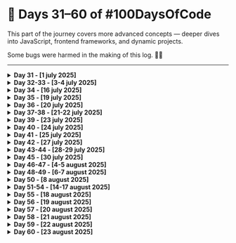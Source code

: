 # 📗 Days 31–60 of #100DaysOfCode

This part of the journey covers more advanced concepts — deeper dives into JavaScript, frontend frameworks, and dynamic projects.

Some bugs were harmed in the making of this log. 🐞🔥

---

<details>
<summary><strong>Day 31 - [1 july 2025]</strong></summary>

**Topic:** Today wasn’t about breakthroughs or new syntax — just a calm day of **revision and reinforcement**.

**What I Did:**

- Reviewed key HTML, CSS, and JavaScript concepts learned in the past
- Took time to mentally map what I’ve covered so far

**What's Next?:**

- Continue with CSS Grid learning from where I left off
- Start a mini layout or component project using Grid

It’s Day 31. Not fancy. Just focused.

#100DaysOfCode #WebDev #TheOdinProject #Frontend #Revision #DeveloperMindset

</details>
<details>
<summary><strong>Day 32-33 - [3-4 july 2025]</strong></summary>

**Topic:** After a light revision on Day 31, I jumped into one of my most polished projects so far — a fully responsive **Admin Dashboard UI** built with just **HTML** and **CSS** [little JS to toggle classes].

**What I Did:**

- Created a complete **dashboard layout** using **CSS Grid** and **Flexbox**
- Designed sidebar, navbar, content cards and other sections
- Implemented a fully functional **Dark Mode** using class toggling and CSS variables
- Focused on **layout consistency**, **component reuse**, and responsive design

**Links:**

- 🚀 **Live Demo:** [`Click Here`](https://devxsameer.github.io/admin-dashboard)
- 📦 **GitHub Repo:** [`Click Here`](https://github.com/devxsameer/admin-dashboard)

Two solid days of code, layout, and low-key loving Grid

</details>
<details>
<summary><strong>Day 34 - [16 july 2025]</strong></summary>

**Topic:** After a much-needed break to focus on my **IIT Madras BS qualifier exam** (which I passed with 90%! 🎉), I’m officially back on the #100DaysOfCode grind.

Today wasn’t about speed — it was about **rebuilding rhythm**.

**What I Did:**

- Reviewed key CSS concepts: Grid, Flexbox, layout structure
- Revisited my Admin Dashboard project to refresh styling logic
- Light revision of previous projects and notes
- Refocused my roadmap for upcoming sections of The Odin Project

#100DaysOfCode #WebDev #TheOdinProject #RevisionDay #FrontendDevelopment

</details>
<details>
<summary><strong>Day 35 - [19 july 2025]</strong></summary>

**Topic:** Today was a solid mix of frontend fun and Python logic.  
I focused on reinforcing my core skills through a mini-project, some revision, and another CS50P submission.

**What I Did:**

- 🧩 Created a fun **FAQ Design** project using only HTML and CSS

  - Designed 4 developer-themed questions with list-style answers
  - Practiced layout, spacing, and visual hierarchy
  - Added to my `basic-projects` repo
  - 🔗 [`Live Demo`](https://devxsameer.github.io/basic-projects/faq-design) | 🔗 See `faq-design` in my [`basic-projects Repo`](https://github.com/devxsameer/basic-projects)

- 🧠 **Revised** previous frontend topics through The Odin Project

- 🐍 **Submitted Problem Set 3** of **CS50P**

  #100DaysOfCode #WebDev #CS50P #Python #TheOdinProject #HTML #CSS #Frontend

</details>

<details>
    <summary><strong>Day 36 - [20 july 2025]</strong></summary>

**Topic:** Today I dove deep into **JavaScript object-oriented fundamentals** through the curriculum in **The Odin Project's Full Stack JavaScript Path**.

It was a solid brain workout, but now I finally see why people say **“everything in JavaScript is an object”** (including my confusion 😅).

**What I Learnt:**

- 📦 How to create and use **JavaScript objects**
- 🛠️ Building **object constructors** using the `function` keyword
- 🧬 Explored the **prototype chain** and **prototypal inheritance**
- 🔄 Understood how methods and properties are shared via `.prototype`
- 🔍 Clarified how `this` works in different contexts

Loving how JavaScript is starting to “click” — one object at a time. 🔧🧠

#100DaysOfCode #JavaScript #OOP #TheOdinProject #WebDev #Frontend

</details>
<details>
  <summary><strong>Day 37-38 - [21-22 july 2025]</strong></summary>

**Topic:** Over the past two days, I designed, developed, and completed **LibraryX**, a dynamic book management app built using HTML, CSS, and JavaScript — as outlined in The Odin Project's curriculum, with some personal creative upgrades.

**What I Built:**

📦 **LibraryX – A JavaScript-powered library app**  
🔗 [Live Demo](https://devxsameer.github.io/libraryx/) | [GitHub Repo](https://github.com/devxsameer/libraryx)

**Features:**

- Add, delete, and update books (title, author, pages, status)
- Toggle reading status directly in the UI
- Fully responsive layout (CSS Grid + Flexbox)
- 💾 Stores book data and theme preference in **localStorage**
- 🌗 Built-in **dark/light mode** with smooth theme switching

This project gave me a great hands-on intro to structuring JavaScript apps with reusable logic and clean UI. 📚🔥

#100DaysOfCode #JavaScript #LibraryApp #TheOdinProject #Frontend #DarkMode #WebDev

</details>

<details>
  <summary><strong>Day 39 - [23 july 2025]</strong></summary>

**Topic:** Today was a revision-focused day — I went over everything I’ve worked on in the past several days to solidify the concepts before moving forward.

**What I Reviewed:**

- 🧱 JavaScript **object constructors** & **prototypes**
- 📚 Logic & structure of my recent **LibraryX** project
- 💡 DOM manipulation, event handling, and layout design

Some days are about writing code.  
Others are about understanding the code you've already written.

#100DaysOfCode #JavaScript #WebDev #TheOdinProject #Frontend #LearningByDoing

</details>

<details>
  <summary><strong>Day 40 - [24 july 2025]</strong></summary>

**Topic:** Today I explored some of the core concepts that make JavaScript both powerful and (let’s be honest) a little brain-twisting.

**What I Learnt:**

- 🔐 **Scope** — how variables live and die in different contexts
- 🧠 **Closures** — functions that remember the scope they were born in
- 🏭 **Factory functions** — creating multiple object instances with shared logic

On to building with these tools next!

#100DaysOfCode #JavaScript #Closures #FactoryFunctions #TheOdinProject

</details>

<details>
  <summary><strong>Day 41 - [25 july 2025]</strong></summary>

**Topic:** Today I explored the **Module Pattern** in JavaScript — a powerful way to write organized, encapsulated code — along with some important concepts that build on what I’ve learned recently.

**What I Learnt:**

- 🧩 **Module Pattern** using IIFEs (Immediately Invoked Function Expressions)
- 🔒 Creating **private variables and functions** via closures
- 🧪 Combining **factory functions** with **prototypal inheritance**
- 🔁 Revisited closures, scope, and object creation for clarity

All of this is setting the stage for more structured and reusable code in future projects.

#100DaysOfCode #JavaScript #TheOdinProject #ModulePattern #IIFE #Frontend

</details>

<details>
  <summary><strong>Day 42 - [27 july 2025]</strong></summary>

**Topic:** Today was all about reinforcing the core concepts I touched on yesterday — because clean, scalable JavaScript demands a strong mental model.

**What I Focused On:**

- 🧠 Revisited and deepened understanding of **Closures**
- 🌀 Practiced the **Module Pattern** using IIFE
- 📦 Explored how **scope** works with nested functions
- 🚀 Clarified how **hoisting** affects variables and function declarations

Feeling more confident now in applying these concepts to larger and cleaner codebases moving forward.

#100DaysOfCode #JavaScript #TheOdinProject #Closures #ModulePattern #WebDev #Frontend

</details>

<details>
  <summary><strong>Day 43-44 - [28-29 july 2025]</strong></summary>

**Topic:** Over the last two days, I built a fully functional **Tic Tac Toe game** as part of The Odin Project — and made sure to architect it with clean, scalable, modular JavaScript.

**What I Built:**

🎮 **Tic Tac Toe**  
🔗 [Live Demo](https://devxsameer.github.io/tic-tac-toe/) | [GitHub Repo](https://github.com/devxsameer/tic-tac-toe)

**Key Features:**

- Modular structure using **IIFEs** and the **Module Pattern**
- **No global variables** — everything is neatly scoped
- Created a custom **Publish–Subscribe (PubSub)** system to manage events
- Clean, user-friendly UI with dynamic feedback
- Win/draw detection, turn indicators, and restart functionality

This project helped solidify how to build interactive apps with **modular architecture** and custom event handling — all while keeping the global scope squeaky clean.

Onward to the next challenge!

#100DaysOfCode #JavaScript #TicTacToe #TheOdinProject #Frontend #ModularJS #PubSub #WebDev

</details>

<details>
  <summary><strong>Day 45 - [30 july 2025]</strong></summary>

**Topic:** Today was a lighter day — I spent about an hour going through some **JavaScript design patterns** to get a better understanding of how reusable solutions are structured in code.

**What I Did:**

- Skimmed and studied a few common patterns:
  - 🧩 **Module Pattern**
  - 🏭 **Factory Pattern**
  - 📦 **Revealing Module Pattern**
- Looked at real-world examples of how these patterns are used in JS apps

Even a short session can help build intuition for clean, maintainable code.  
Design patterns help move from "it works" to "it scales."

Looking forward to applying these in future projects!

#100DaysOfCode #JavaScript #DesignPatterns #WebDev #TheOdinProject

</details>

<details>
  <summary><strong>Day 46-47 - [4-5 august 2025]</strong></summary>

**Topic:** The last two days were a deep dive into **modern JavaScript architecture** — including the mystical realms of **classes**, **modules**, and the toolchains that somehow make it all browser-friendly.

**What I Learnt:**

- 🧱 **JavaScript Classes**

  - Mastered `constructor`, `this`, `extends`, `super`, and `static`
  - Basically turned JavaScript into diet Java

- 📦 **ES Modules (ESM)**

  - `import` and `export` — finally, some organization!

- 🧪 **NPM**

  - Learned how to initialize a project, install packages, and still forget to add `--save-dev` out of habit

- 🔧 **Webpack**
  - Built my first config file like a wizard with a manual
  - Explored entry/output, loaders, bundling, and the eternal question: "Why is this build folder 30MB?"

It was two days of few commits, but a ton of config, brain stretch, and realizing how much JavaScript has grown up.

#100DaysOfCode #JavaScript #TheOdinProject #ESModules #Classes #Webpack #NPM #Frontend #WebDev #DevHumor

</details>

<details>
  <summary><strong>Day 48-49 - [6-7 august 2025]</strong></summary>

**Topic:** Started and completed the **Restaurant Page** project from The Odin Project.

**What I Worked On:**

- Project Name: **Byte and Dine**
- Set up **Webpack** and configured loaders, plugins, and `webpack-dev-server`.
- Practiced using **npm**, scripts, and local development environment setup.
- Used **JavaScript ES6 modules** to dynamically render pages: `Home`, `Menu`, and `About`.
- Modularized content and used DOM manipulation to update the page based on navigation.
- Learned how to bundle and build the app using `npm run build`.

📌 This project took me two focused days, and I now feel more confident in setting up modern dev environments for JS projects!

</details>

<details>
  <summary><strong>Day 50 - [8 august 2025]</strong></summary>
  
**Topic:** Continued The Odin Project curriculum.

**What I Learnt:**

- Learned the basics of **JSON** (JavaScript Object Notation):
  - Structure and syntax
  - How to parse and stringify JSON data
  - Practical uses in web applications
- Studied **Object-Oriented Programming (OOP) principles** in JavaScript:
  - Encapsulation
  - Abstraction
  - Inheritance
  - Polymorphism
- Understood how these principles help write cleaner, reusable, and maintainable code.

**Milestone:**
Halfway through the challenge! Day 50 out of 100 🎉

</details>

<details>
  <summary><strong>Day 51-54 - [14-17 august 2025]</strong></summary>
  
**Topic:** From idea to launch — building my best project yet: crispTasks ✅

**What I Built:**

Across four focused days, I designed, built, and shipped **crispTasks**, a modern to‑do and project manager using HTML, CSS, and vanilla JS with ES Modules. It supports multi‑projects, rich tasks (due dates, priorities, notes), persistent checklists, a global dashboard with sorting, and full localStorage persistence. Deployed and documented.

- Live: https://devxsameer.github.io/crisptasks/
- Repo: https://github.com/devxsameer/crisptasks

</details>

<details>
  <summary><strong>Day 55 - [18 august 2025]</strong></summary>
  
**Topic:** A light day focused on revising some core software design principles — mainly **SOLID** and **loose coupling**.

**What I Did:**

- Revised **SOLID principles** and their role in writing clean, scalable code.
- Refreshed the importance of **loose coupling** between components for maintainability.
- Reflected on how these principles can improve project architecture long term.

**Progress:** Day 55/100 complete!

</details>

<details>
  <summary><strong>Day 56 - [19 august 2025]</strong></summary>
  
**Topic:** Exploring code quality tools (**ESLint** & **Prettier**) and reinforcing design principles like **composition over inheritance** through The Odin Project.

**What I Did:**

- Learned about **linters** (ESLint) and how they catch potential bugs & enforce consistent coding rules.
- Set up **Prettier** for automatic code formatting.
- Explored why many devs prefer **composition over inheritance** when structuring objects and behavior in JavaScript.
- Connected these tools & principles to building cleaner, more maintainable projects.

**Progress:** Day 56/100 complete!

</details>

<details>
  <summary><strong>Day 57 - [20 august 2025]</strong></summary>
  
**Topic:** Light session focused on revising previously learned concepts.

**What I Did:**

- Went over recent topics like **linters, formatters, OOP principles, and SOLID**.
- Consolidated understanding instead of adding new material.

**Progress:** Day 57/100 complete!

</details>

<details>
  <summary><strong>Day 58 - [21 august 2025]</strong></summary>
  
**Topic:** Hands-on practice with frontend interactions and exploring how to share code through npm packages.

**What I Did:**

- Practiced **CSS** and **JavaScript** basics.
- Built small UI components:
  - A **dropdown menu**
  - An **image carousel**
- Followed The Odin Project’s exercises to strengthen frontend skills.
- Learned about the process of **publishing your own npm packages**:
  - Setting up `package.json` properly
  - Versioning and naming conventions
  - `npm publish` workflow

**Progress:** Day 58/100 complete!

</details>

<details>
  <summary><strong>Day 59 - [22 august 2025]</strong></summary>
  
**Topic:** Keeping concepts fresh with light revision and coding practice.

**What I Did:**

- Revised recent topics:
  - CSS layouts & JS DOM handling
  - OOP & SOLID principles
  - Linters & formatters workflow
- Practiced small exercises to reinforce concepts.

**Progress:** Day 59/100 complete!

</details>

<details>
  <summary><strong>Day 60 - [23 august 2025]</strong></summary>
  
**Topic:** Deep dive into JavaScript’s async behavior, browser internals, and modern tooling.

**What I Did:**

- **Async JavaScript Concepts**

  - Callbacks & the infamous _callback hell_ 😅
  - Microtask Queue vs. Macrotask Queue
  - Browser APIs & how the **Event Loop** actually works
  - Promises and cleaner async handling

- **JavaScript Evolution**

  - JavaScript versioning system
  - Where **ES6 (ECMAScript 2015)** fits in modern JS

- **Tooling**

  - What **Babel** does (transpiling modern JS → backwards-compatible JS)

- **Practical Application**
  - Refactored and added **form handling** in my **LibraryX project**
  - Improved code clarity and structure

**Progress:** Day 60/100 complete — async world feels a lot less magical now ✨

</details>
